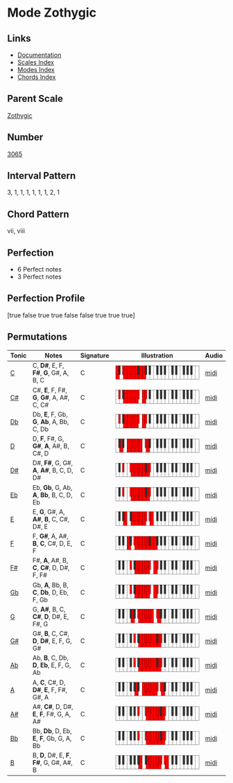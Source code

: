 # Mode Zothygic

## Links

- [Documentation](README.md)
- [Scales Index](Scales.md)
- [Modes Index](Modes.md)
- [Chords Index](Chords.md)

## Parent Scale

[Zothygic](ScaleZothygic.md)

## Number

[3065](https://ianring.com/musictheory/scales/3065)

## Interval Pattern

3, 1, 1, 1, 1, 1, 1, 2, 1

## Chord Pattern

vii, viii

## Perfection

- 6 Perfect notes
- 3 Perfect notes

## Perfection Profile

[true false true true false false true true true]

## Permutations

| Tonic | Notes | Signature | Illustration | Audio |
|-------|-------|-----------|--------------|-------|
| [C](ModeCNaturalZothygic.md) | C, **D#**, E, F, **F#**, **G**, G#, A, B, C | C | ![CNaturalZothygic](ModeCNaturalZothygic.png) | [midi](https://github.com/edipermadi/music/blob/main/docs/ModeCNaturalZothygic.mid?raw=true) |
| [C#](ModeCSharpZothygic.md) | C#, **E**, F, F#, **G**, **G#**, A, A#, C, C# | C | ![CSharpZothygic](ModeCSharpZothygic.png) | [midi](https://github.com/edipermadi/music/blob/main/docs/ModeCSharpZothygic.mid?raw=true) |
| [Db](ModeDFlatZothygic.md) | Db, **E**, F, Gb, **G**, **Ab**, A, Bb, C, Db | C | ![DFlatZothygic](ModeDFlatZothygic.png) | [midi](https://github.com/edipermadi/music/blob/main/docs/ModeDFlatZothygic.mid?raw=true) |
| [D](ModeDNaturalZothygic.md) | D, **F**, F#, G, **G#**, **A**, A#, B, C#, D | C | ![DNaturalZothygic](ModeDNaturalZothygic.png) | [midi](https://github.com/edipermadi/music/blob/main/docs/ModeDNaturalZothygic.mid?raw=true) |
| [D#](ModeDSharpZothygic.md) | D#, **F#**, G, G#, **A**, **A#**, B, C, D, D# | C | ![DSharpZothygic](ModeDSharpZothygic.png) | [midi](https://github.com/edipermadi/music/blob/main/docs/ModeDSharpZothygic.mid?raw=true) |
| [Eb](ModeEFlatZothygic.md) | Eb, **Gb**, G, Ab, **A**, **Bb**, B, C, D, Eb | C | ![EFlatZothygic](ModeEFlatZothygic.png) | [midi](https://github.com/edipermadi/music/blob/main/docs/ModeEFlatZothygic.mid?raw=true) |
| [E](ModeENaturalZothygic.md) | E, **G**, G#, A, **A#**, **B**, C, C#, D#, E | C | ![ENaturalZothygic](ModeENaturalZothygic.png) | [midi](https://github.com/edipermadi/music/blob/main/docs/ModeENaturalZothygic.mid?raw=true) |
| [F](ModeFNaturalZothygic.md) | F, **G#**, A, A#, **B**, **C**, C#, D, E, F | C | ![FNaturalZothygic](ModeFNaturalZothygic.png) | [midi](https://github.com/edipermadi/music/blob/main/docs/ModeFNaturalZothygic.mid?raw=true) |
| [F#](ModeFSharpZothygic.md) | F#, **A**, A#, B, **C**, **C#**, D, D#, F, F# | C | ![FSharpZothygic](ModeFSharpZothygic.png) | [midi](https://github.com/edipermadi/music/blob/main/docs/ModeFSharpZothygic.mid?raw=true) |
| [Gb](ModeGFlatZothygic.md) | Gb, **A**, Bb, B, **C**, **Db**, D, Eb, F, Gb | C | ![GFlatZothygic](ModeGFlatZothygic.png) | [midi](https://github.com/edipermadi/music/blob/main/docs/ModeGFlatZothygic.mid?raw=true) |
| [G](ModeGNaturalZothygic.md) | G, **A#**, B, C, **C#**, **D**, D#, E, F#, G | C | ![GNaturalZothygic](ModeGNaturalZothygic.png) | [midi](https://github.com/edipermadi/music/blob/main/docs/ModeGNaturalZothygic.mid?raw=true) |
| [G#](ModeGSharpZothygic.md) | G#, **B**, C, C#, **D**, **D#**, E, F, G, G# | C | ![GSharpZothygic](ModeGSharpZothygic.png) | [midi](https://github.com/edipermadi/music/blob/main/docs/ModeGSharpZothygic.mid?raw=true) |
| [Ab](ModeAFlatZothygic.md) | Ab, **B**, C, Db, **D**, **Eb**, E, F, G, Ab | C | ![AFlatZothygic](ModeAFlatZothygic.png) | [midi](https://github.com/edipermadi/music/blob/main/docs/ModeAFlatZothygic.mid?raw=true) |
| [A](ModeANaturalZothygic.md) | A, **C**, C#, D, **D#**, **E**, F, F#, G#, A | C | ![ANaturalZothygic](ModeANaturalZothygic.png) | [midi](https://github.com/edipermadi/music/blob/main/docs/ModeANaturalZothygic.mid?raw=true) |
| [A#](ModeASharpZothygic.md) | A#, **C#**, D, D#, **E**, **F**, F#, G, A, A# | C | ![ASharpZothygic](ModeASharpZothygic.png) | [midi](https://github.com/edipermadi/music/blob/main/docs/ModeASharpZothygic.mid?raw=true) |
| [Bb](ModeBFlatZothygic.md) | Bb, **Db**, D, Eb, **E**, **F**, Gb, G, A, Bb | C | ![BFlatZothygic](ModeBFlatZothygic.png) | [midi](https://github.com/edipermadi/music/blob/main/docs/ModeBFlatZothygic.mid?raw=true) |
| [B](ModeBNaturalZothygic.md) | B, **D**, D#, E, **F**, **F#**, G, G#, A#, B | C | ![BNaturalZothygic](ModeBNaturalZothygic.png) | [midi](https://github.com/edipermadi/music/blob/main/docs/ModeBNaturalZothygic.mid?raw=true) |
